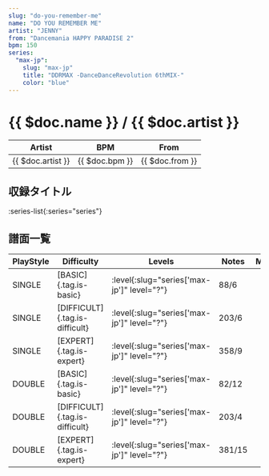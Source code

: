 ```yaml
---
slug: "do-you-remember-me"
name: "DO YOU REMEMBER ME"
artist: "JENNY"
from: "Dancemania HAPPY PARADISE 2"
bpm: 150
series:
  "max-jp":
    slug: "max-jp"
    title: "DDRMAX -DanceDanceRevolution 6thMIX-"
    color: "blue"
---
```


# {{ $doc.name }} / {{ $doc.artist }}

|Artist|BPM|From|
|------|---|----|
|{{ $doc.artist }}|{{ $doc.bpm }}|{{ $doc.from }}|

## 収録タイトル

:series-list{:series="series"}

## 譜面一覧

|PlayStyle|Difficulty|Levels|Notes|Movie|
|---------|----------|------|-----|-----|
|SINGLE|[BASIC]{.tag.is-basic}|:level{:slug="series['max-jp']" level="?"}|88/6||
|SINGLE|[DIFFICULT]{.tag.is-difficult}|:level{:slug="series['max-jp']" level="?"}|203/6||
|SINGLE|[EXPERT]{.tag.is-expert}|:level{:slug="series['max-jp']" level="?"}|358/9||
|DOUBLE|[BASIC]{.tag.is-basic}|:level{:slug="series['max-jp']" level="?"}|82/12||
|DOUBLE|[DIFFICULT]{.tag.is-difficult}|:level{:slug="series['max-jp']" level="?"}|203/4||
|DOUBLE|[EXPERT]{.tag.is-expert}|:level{:slug="series['max-jp']" level="?"}|381/15||
